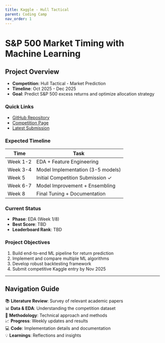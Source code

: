 ```yaml
---
title: Kaggle - Hull Tactical
parent: Coding Camp
nav_order: 1
---
```


# S&P 500 Market Timing with Machine Learning

## Project Overview

- **Competition**: Hull Tactical - Market Prediction
- **Timeline**: Oct 2025 - Dec 2025  
- **Goal**: Predict S&P 500 excess returns and optimize allocation strategy

### Quick Links
- [GitHub Repository]()
- [Competition Page](https://www.kaggle.com/competitions/hull-tactical-market-prediction)
- [Latest Submission]()

### Expected Timeline

| Time | Task |
|---|---|
| Week 1-2 |  EDA + Feature Engineering |
|Week 3-4 | Model Implementation (3-5 models) |
|Week 5 |  Initial Competition Submission ✓|
|Week 6-7|  Model Improvement + Ensembling|
|Week 8|    Final Tuning + Documentation|

### Current Status
- **Phase**: EDA (Week 1/8)
- **Best Score**: TBD
- **Leaderboard Rank**: TBD

### Project Objectives
1. Build end-to-end ML pipeline for return prediction
2. Implement and compare multiple ML algorithms
3. Develop robust backtesting framework
4. Submit competitive Kaggle entry by Nov 2025

---

## Navigation Guide

📚 **Literature Review**: Survey of relevant academic papers  
📊 **Data & EDA**: Understanding the competition dataset  
🔧 **Methodology**: Technical approach and methods  
📈 **Progress**: Weekly updates and results  
💻 **Code**: Implementation details and documentation  
💡 **Learnings**: Reflections and insights